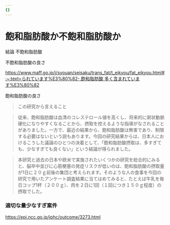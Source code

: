 ```yaml
---
{}
---
```

# 飽和脂肪酸か不飽和脂肪酸か

結論 不飽和脂肪酸

不飽和脂肪酸の良さ

https://www.maff.go.jp/j/syouan/seisaku/trans_fat/t_eikyou/fat_eikyou.html#:~:text=られています%E3%80%82-,飽和脂肪酸,多く含まれています%E3%80%82

飽和脂肪酸の良さ

>この研究から言えること

>

> 従来、飽和脂肪酸は血清のコレステロール値を高くし、将来的に粥状動脈硬化になりやすくなることから、摂取を控えるような指導がなされることがありました。一方で、最近の結果から、飽和脂肪酸は無害であり、制限する必要はないという説もあります。今回の研究結果からは、日本人におけるこうした議論のひとつの決着として、「飽和脂肪酸摂取は、多すぎても、少なすぎても良くない」という結論が得られました。

> 本研究と過去の日本や欧米で実施されたいくつかの研究を総合的にみると、脳卒中並びに心筋梗塞の発症リスクが低いのは、飽和脂肪酸の摂取量が1日に２０ｇ前後の集団と考えられます。そのような人の食事を今回の研究で用いたアンケート調査結果に当てはめてみると、たとえば牛乳を毎日コップ1杯（２００ｇ）、肉を２日に1回（１回につき１５０ｇ程度）の摂取でした。

### 適切な量少なすぎ案件  
https://epi.ncc.go.jp/jphc/outcome/3273.html